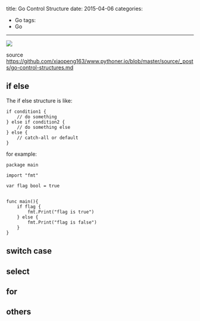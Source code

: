 title: Go Control Structure
date: 2015-04-06
categories:
- Go
tags:
- Go
---

![](/thumbnails/install-go-from-source/1.png)

source https://github.com/xiaopeng163/www.pythoner.io/blob/master/source/_posts/go-control-structures.md


## if else

The if else structure is like:

```
if condition1 {
    // do something
} else if condition2 {
    // do something else
} else {
    // catch-all or default
}
```

for example:

```
package main

import "fmt"

var flag bool = true


func main(){
    if flag {
        fmt.Print("flag is true")
    } else {
        fmt.Print("flag is false")
    }
}
```

## switch case

## select

## for 

## others

